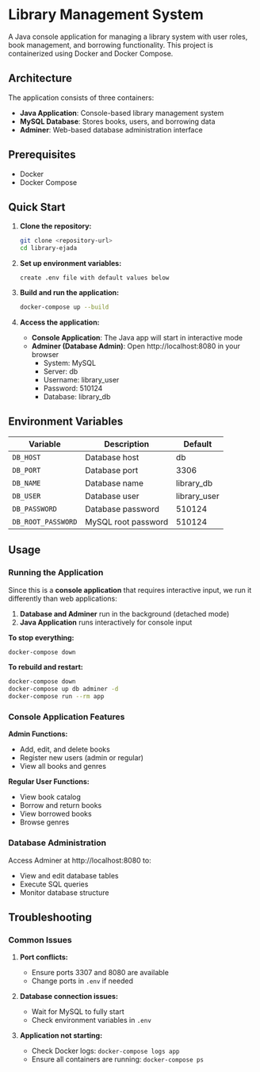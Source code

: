 # Library Management System 

A Java console application for managing a library system with user roles, book management, and borrowing functionality. This project is containerized using Docker and Docker Compose.

## Architecture

The application consists of three containers:
- **Java Application**: Console-based library management system
- **MySQL Database**: Stores books, users, and borrowing data
- **Adminer**: Web-based database administration interface

##  Prerequisites

- Docker
- Docker Compose

##  Quick Start

1. **Clone the repository:**
   ```bash
   git clone <repository-url>
   cd library-ejada
   ```

2. **Set up environment variables:**
   ```
   create .env file with default values below
   ```
   
3. **Build and run the application:**
   ```bash
   docker-compose up --build
   ```

4. **Access the application:**
   - **Console Application**: The Java app will start in interactive mode
   - **Adminer (Database Admin)**: Open http://localhost:8080 in your browser
     - System: MySQL
     - Server: db
     - Username: library_user
     - Password: 510124
     - Database: library_db

##  Environment Variables

| Variable | Description | Default      |
|----------|-------------|--------------|
| `DB_HOST` | Database host | db           |
| `DB_PORT` | Database port | 3306         |
| `DB_NAME` | Database name | library_db   |
| `DB_USER` | Database user | library_user |
| `DB_PASSWORD` | Database password | 510124       |
| `DB_ROOT_PASSWORD` | MySQL root password | 510124       |

## Usage

### Running the Application

Since this is a **console application** that requires interactive input, we run it differently than web applications:

1. **Database and Adminer** run in the background (detached mode)
2. **Java Application** runs interactively for console input

**To stop everything:**
```bash
docker-compose down
```

**To rebuild and restart:**
```bash
docker-compose down
docker-compose up db adminer -d
docker-compose run --rm app
```

### Console Application Features

**Admin Functions:**
- Add, edit, and delete books
- Register new users (admin or regular)
- View all books and genres

**Regular User Functions:**
- View book catalog
- Borrow and return books
- View borrowed books
- Browse genres

### Database Administration

Access Adminer at http://localhost:8080 to:
- View and edit database tables
- Execute SQL queries
- Monitor database structure

## Troubleshooting

### Common Issues

1. **Port conflicts:**
   - Ensure ports 3307 and 8080 are available
   - Change ports in `.env` if needed

2. **Database connection issues:**
   - Wait for MySQL to fully start 
   - Check environment variables in `.env`

3. **Application not starting:**
   - Check Docker logs: `docker-compose logs app`
   - Ensure all containers are running: `docker-compose ps`

